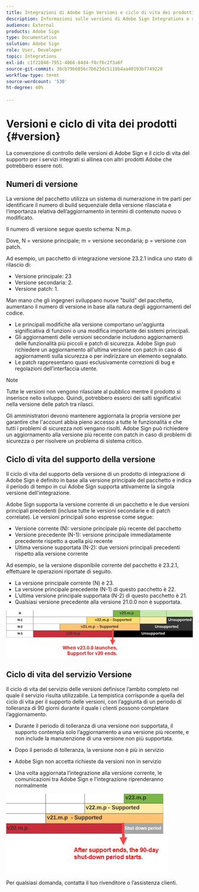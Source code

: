 ```yaml
---
title: Integrazioni di Adobe Sign Versioni e ciclo di vita dei prodotti
description: Informazioni sulle versioni di Adobe Sign Integrations e sul ciclo di vita del supporto
audience: External
products: Adobe Sign
type: Documentation
solution: Adobe Sign
role: User, Developer
topic: Integrations
exl-id: c1f22848-7951-4066-84d4-f8cf6c2f3a6f
source-git-commit: 30cb79b6856c7b623dc5118b4aa40193bf749220
workflow-type: tm+mt
source-wordcount: '530'
ht-degree: 40%

---
```


# Versioni e ciclo di vita dei prodotti {#version}

La convenzione di controllo delle versioni di Adobe Sign e il ciclo di vita del supporto per i servizi integrati si allinea con altri prodotti Adobe che potrebbero essere noti.

## Numeri di versione

La versione del pacchetto utilizza un sistema di numerazione in tre parti per identificare il numero di build sequenziale della versione rilasciata e l’importanza relativa dell’aggiornamento in termini di contenuto nuovo o modificato.

Il numero di versione segue questo schema: N.m.p.

Dove, N = versione principale; m = versione secondaria; p = versione con patch.

Ad esempio, un pacchetto di integrazione versione 23.2.1 indica uno stato di rilascio di:

* Versione principale: 23
* Versione secondaria: 2.
* Versione patch: 1.

Man mano che gli ingegneri sviluppano nuove &quot;build&quot; del pacchetto, aumentano il numero di versione in base alla natura degli aggiornamenti del codice.

* Le principali modifiche alla versione comportano un&#39;aggiunta significativa di funzioni o una modifica importante dei sistemi principali.
* Gli aggiornamenti delle versioni secondarie includono aggiornamenti delle funzionalità più piccoli e patch di sicurezza. Adobe Sign può richiedere un aggiornamento all&#39;ultima versione con patch in caso di aggiornamenti sulla sicurezza o per indirizzare un elemento segnalato.
* Le patch rappresentano quasi esclusivamente correzioni di bug e regolazioni dell’interfaccia utente.

>[!NOTE]
>
>Tutte le versioni non vengono rilasciate al pubblico mentre il prodotto si inserisce nello sviluppo. Quindi, potrebbero esserci dei salti significativi nella versione delle patch tra rilasci.

Gli amministratori devono mantenere aggiornata la propria versione per garantire che l&#39;account abbia pieno accesso a tutte le funzionalità e che tutti i problemi di sicurezza noti vengano risolti. Adobe Sign può richiedere un aggiornamento alla versione più recente con patch in caso di problemi di sicurezza o per risolvere un problema di sistema critico.

## Ciclo di vita del supporto della versione

Il ciclo di vita del supporto della versione di un prodotto di integrazione di Adobe Sign è definito in base alla versione principale del pacchetto e indica il periodo di tempo in cui Adobe Sign supporta attivamente la singola versione dell&#39;integrazione.

Adobe Sign supporta la versione corrente di un pacchetto e le due versioni principali precedenti (incluse tutte le versioni secondarie e di patch correlate). Le versioni principali sono espresse come segue:

* Versione corrente (N): versione principale più recente del pacchetto
* Versione precedente (N-1): versione principale immediatamente precedente rispetto a quella più recente
* Ultima versione supportata (N-2): due versioni principali precedenti rispetto alla versione corrente

Ad esempio, se la versione disponibile corrente del pacchetto è 23.2.1, effettuare le operazioni riportate di seguito.

* La versione principale corrente (N) è 23.
* La versione principale precedente (N-1) di questo pacchetto è 22.
* L’ultima versione principale supportata (N-2) di questo pacchetto è 21.
* Qualsiasi versione precedente alla versione 21.0.0 non è supportata.

![Tabella delle versioni](images/version_chart.png)

## Ciclo di vita del servizio Versione

Il ciclo di vita del servizio delle versioni definisce l’ambito completo nel quale il servizio risulta utilizzabile. La tempistica corrisponde a quella del ciclo di vita per il supporto delle versioni, con l’aggiunta di un periodo di tolleranza di 90 giorni durante il quale i clienti possono completare l’aggiornamento.

* Durante il periodo di tolleranza di una versione non supportata, il supporto contempla solo l’aggiornamento a una versione più recente, e non include la manutenzione di una versione non più supportata.
* Dopo il periodo di tolleranza, la versione non è più in servizio

* Adobe Sign non accetta richieste da versioni non in servizio
* Una volta aggiornata l’integrazione alla versione corrente, le comunicazioni tra Adobe Sign e l’integrazione riprenderanno normalmente

![Periodo di chiusura](images/shutdown_period.png)

Per qualsiasi domanda, contatta il tuo rivenditore o l’assistenza clienti.
